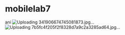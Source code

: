 # mobilelab7
ani
![Uploading 341906674745081873.jpg…]()
![Uploading 7b5fc4f205f2f8328d7a9c2a3285ad64.jpg…]()
